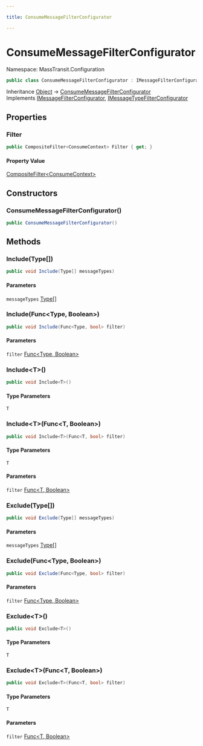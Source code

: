 ```yaml
---

title: ConsumeMessageFilterConfigurator

---
```


# ConsumeMessageFilterConfigurator

Namespace: MassTransit.Configuration

```csharp
public class ConsumeMessageFilterConfigurator : IMessageFilterConfigurator, IMessageTypeFilterConfigurator
```

Inheritance [Object](https://learn.microsoft.com/en-us/dotnet/api/system.object) → [ConsumeMessageFilterConfigurator](../masstransit-configuration/consumemessagefilterconfigurator)<br/>
Implements [IMessageFilterConfigurator](../../masstransit-abstractions/masstransit/imessagefilterconfigurator), [IMessageTypeFilterConfigurator](../../masstransit-abstractions/masstransit/imessagetypefilterconfigurator)

## Properties

### **Filter**

```csharp
public CompositeFilter<ConsumeContext> Filter { get; }
```

#### Property Value

[CompositeFilter\<ConsumeContext\>](../masstransit-configuration/compositefilter-1)<br/>

## Constructors

### **ConsumeMessageFilterConfigurator()**

```csharp
public ConsumeMessageFilterConfigurator()
```

## Methods

### **Include(Type[])**

```csharp
public void Include(Type[] messageTypes)
```

#### Parameters

`messageTypes` [Type[]](https://learn.microsoft.com/en-us/dotnet/api/system.type)<br/>

### **Include(Func\<Type, Boolean\>)**

```csharp
public void Include(Func<Type, bool> filter)
```

#### Parameters

`filter` [Func\<Type, Boolean\>](https://learn.microsoft.com/en-us/dotnet/api/system.func-2)<br/>

### **Include\<T\>()**

```csharp
public void Include<T>()
```

#### Type Parameters

`T`<br/>

### **Include\<T\>(Func\<T, Boolean\>)**

```csharp
public void Include<T>(Func<T, bool> filter)
```

#### Type Parameters

`T`<br/>

#### Parameters

`filter` [Func\<T, Boolean\>](https://learn.microsoft.com/en-us/dotnet/api/system.func-2)<br/>

### **Exclude(Type[])**

```csharp
public void Exclude(Type[] messageTypes)
```

#### Parameters

`messageTypes` [Type[]](https://learn.microsoft.com/en-us/dotnet/api/system.type)<br/>

### **Exclude(Func\<Type, Boolean\>)**

```csharp
public void Exclude(Func<Type, bool> filter)
```

#### Parameters

`filter` [Func\<Type, Boolean\>](https://learn.microsoft.com/en-us/dotnet/api/system.func-2)<br/>

### **Exclude\<T\>()**

```csharp
public void Exclude<T>()
```

#### Type Parameters

`T`<br/>

### **Exclude\<T\>(Func\<T, Boolean\>)**

```csharp
public void Exclude<T>(Func<T, bool> filter)
```

#### Type Parameters

`T`<br/>

#### Parameters

`filter` [Func\<T, Boolean\>](https://learn.microsoft.com/en-us/dotnet/api/system.func-2)<br/>
